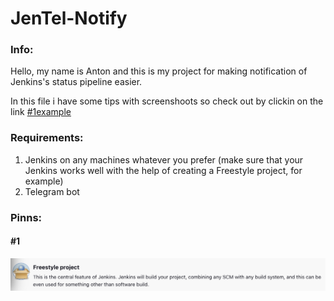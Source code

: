 # JenTel-Notify

### Info:

Hello, my name is Anton and this is my project for making notification of Jenkins's status pipeline easier.

In this file i have some tips with screenshoots so check out by clickin on the link [#1example](#example)

### Requirements:

1. Jenkins on any machines whatever you prefer (make sure that your Jenkins works well with the help of creating a Freestyle project, for example)
2. Telegram bot

### Pinns:

#### #1

![1683975923814](image/README/1683975923814.png)

